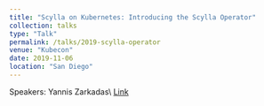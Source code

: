 ```yaml
---
title: "Scylla on Kubernetes: Introducing the Scylla Operator"
collection: talks
type: "Talk"
permalink: /talks/2019-scylla-operator
venue: "Kubecon"
date: 2019-11-06
location: "San Diego"
---
```



Speakers: Yannis Zarkadas\\
[Link](https://www.youtube.com/watch?v=6Utbexmrzdw&t=29s)
